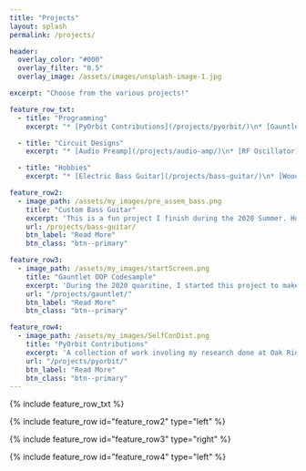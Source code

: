 ```yaml
---
title: "Projects"
layout: splash
permalink: /projects/

header:
  overlay_color: "#000"
  overlay_filter: "0.5"
  overlay_image: /assets/images/unsplash-image-1.jpg

excerpt: "Choose from the various projects!"

feature_row_txt:
  - title: "Programming"
    excerpt: "* [PyOrbit Contributions](/projects/pyorbit/)\n* [Gauntlet OOP Codesample](/projects/gauntlet/)\n* [PIC Code](/projects/pic-code/)\n* [QuadTree Implementation](/projects/qtree/)\n* [A* Maze Solver](/projects/a-star/)"

  - title: "Circuit Designs"
    excerpt: "* [Audio Preamp](/projects/audio-amp/)\n* [RF Oscillator](/projects/oscillator/)\n* [LNA](/projects/lna/)"

  - title: "Hobbies"
    excerpt: "* [Electric Bass Guitar](/projects/bass-guitar/)\n* [Wooden Furniture](/projects/wooden-furniture/)"

feature_row2:
  - image_path: /assets/my_images/pre_assem_bass.png
    title: "Custom Bass Guitar"
    excerpt: 'This is a fun project I finish during the 2020 Summer. Hopefully, I can learn to play it soon.'
    url: /projects/bass-guitar/
    btn_label: "Read More"
    btn_class: "btn--primary"

feature_row3:
  - image_path: /assets/my_images/startScreen.png
    title: "Gauntlet OOP Codesample"
    excerpt: 'During the 2020 quaritine, I started this project to make a complete demonstration of my OOP skills. Typically tedious and boring, I decided to create a codesample that was greatly influenced my by nastalgia for the classic NES video game *Gauntlet*.'
    url: "/projects/gauntlet/"
    btn_label: "Read More"
    btn_class: "btn--primary"

feature_row4:
  - image_path: /assets/my_images/SelfConDist.png
    title: "PyOrbit Contributions"
    excerpt: 'A collection of work involing my research done at Oak Ridge National Laboratory.'
    url: "/projects/pyorbit/"
    btn_label: "Read More"
    btn_class: "btn--primary"
---
```


<!-- {% include feature_row id="intro" type="center" %} -->

{% include feature_row_txt %}

{% include feature_row id="feature_row2" type="left" %}

{% include feature_row id="feature_row3" type="right" %}

{% include feature_row id="feature_row4" type="left" %}
